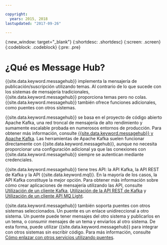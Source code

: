 ```yaml
---

copyright:
  years: 2015, 2018
lastupdated: "2017-09-26"

---
```


{:new_window: target="_blank"}
{:shortdesc: .shortdesc}
{:screen: .screen}
{:codeblock: .codeblock}
{:pre: .pre}

# ¿Qué es Message Hub?

{{site.data.keyword.messagehub}} implementa la mensajería de publicación/suscripción utilizando temas. Al contrario de lo que sucede con los sistemas de mensajería tradicionales, {{site.data.keyword.messagehub}} proporciona temas pero no colas. {{site.data.keyword.messagehub}} también ofrece funciones adicionales, como puentes con otros sistemas.

{{site.data.keyword.messagehub}} se basa en el proyecto de código abierto Apache Kafka, una red troncal de mensajería de alto rendimiento y sumamente escalable probada en numerosos entornos de producción. Para obtener más información, consulte [{{site.data.keyword.messagehub}} y Apache Kafka](/docs/services/MessageHub/messagehub073.html).
Las herramientas de Apache Kafka suelen funcionar directamente con {{site.data.keyword.messagehub}}, aunque no necesita proporcionar una configuración adicional ya que las conexiones con {{site.data.keyword.messagehub}} siempre se autentican mediante credenciales.

{{site.data.keyword.messagehub}} tiene tres API: la API Kafka, la API REST de Kafka y la API {{site.data.keyword.mql}}.
En la mayoría de los casos, la API Kafka constituye la mejor opción. Para obtener más información sobre cómo crear aplicaciones de mensajería utilizando las API, consulte [Utilización de un cliente Kafka](/docs/services/MessageHub/messagehub050.html), [Utilización de la API REST de Kafka](/docs/services/MessageHub/messagehub025.html) y [Utilización de un cliente API MQ Light](/docs/services/MessageHub/messagehub075.html).

{{site.data.keyword.messagehub}} también soporta puentes con otros sistemas seleccionados. Un puente es un enlace unidireccional a otro sistema. Un puente puede tener mensajes del otro sistema y publicarlos en un tema, o consumir mensajes de un tema y enviarlos al otro sistema. De esta forma, puede utilizar {{site.data.keyword.messagehub}} para integrar con otros sistemas sin escribir código. Para más información, consulte [Cómo enlazar con otros servicios utilizando puentes](/docs/services/MessageHub/messagehub088.html).
